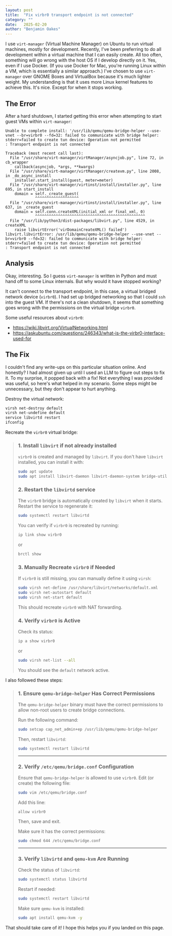 ```yaml
---
layout: post
title:  "Fix virbr0 transport endpoint is not connected"
category: ""
date:   2025-02-20
author: "Benjamin Oakes"
---
```


I use `virt-manager` (Virtual Machine Manager) on Ubuntu to run virtual machines, mostly for development.  Recently, I've been preferring to do all development within a virtual machine that I can easily create.  All too often, something will go wrong with the host OS if I develop directly on it.  Yes, even if I use Docker.  (If you use Docker for Mac, you're running Linux within a VM, which is essentially a similar approach.)  I've chosen to use `virt-manager` over GNOME Boxes and VirtualBox because it's much lighter weight.  My understanding is that it uses more Linux kernel features to achieve this.  It's nice.  Except for when it stops working.

## The Error

After a hard shutdown, I started getting this error when attempting to start guest VMs within `virt-manager`:

```
Unable to complete install: '/usr/lib/qemu/qemu-bridge-helper --use-vnet --br=virbr0 --fd=32: failed to communicate with bridge helper: stderr=failed to create tun device: Operation not permitted
: Transport endpoint is not connected

Traceback (most recent call last):
  File "/usr/share/virt-manager/virtManager/asyncjob.py", line 72, in cb_wrapper
    callback(asyncjob, *args, **kwargs)
  File "/usr/share/virt-manager/virtManager/createvm.py", line 2008, in _do_async_install
    installer.start_install(guest, meter=meter)
  File "/usr/share/virt-manager/virtinst/install/installer.py", line 695, in start_install
    domain = self._create_guest(
             ^^^^^^^^^^^^^^^^^^^
  File "/usr/share/virt-manager/virtinst/install/installer.py", line 637, in _create_guest
    domain = self.conn.createXML(initial_xml or final_xml, 0)
             ^^^^^^^^^^^^^^^^^^^^^^^^^^^^^^^^^^^^^^^^^^^^^^^^
  File "/usr/lib/python3/dist-packages/libvirt.py", line 4529, in createXML
    raise libvirtError('virDomainCreateXML() failed')
libvirt.libvirtError: /usr/lib/qemu/qemu-bridge-helper --use-vnet --br=virbr0 --fd=32: failed to communicate with bridge helper: stderr=failed to create tun device: Operation not permitted
: Transport endpoint is not connected
```

## Analysis

Okay, interesting.  So I guess `virt-manager` is written in Python and must hand off to some Linux internals.  But why would it have stopped working?

It can't connect to the transport endpoint, in this case, a virtual bridged network device (`virbr0`).  I had set up bridged networking so that I could `ssh` into the guest VM.  If there's not a clean shutdown, it seems that something goes wrong with the permissions on the virtual bridge `virbr0`.

Some useful resources about `virbr0`:

  - https://wiki.libvirt.org/VirtualNetworking.html
  - https://askubuntu.com/questions/246343/what-is-the-virbr0-interface-used-for

## The Fix

I couldn't find any write-ups on this particular situation online.  And honestly?  I had almost given up until I used an LLM to figure out steps to fix it.  To my surprise, it popped back with a fix!  Not everything I was provided was useful, so here's what helped in my scenario.  Some steps might be unnecessary, but they don't appear to hurt anything.

Destroy the virtual network:

```sh
virsh net-destroy default
virsh net-undefine default
service libvirtd restart
ifconfig
```

Recreate the `virbr0` virtual bridge:

> ### 1. **Install `libvirt` if not already installed**
> `virbr0` is created and managed by `libvirt`. If you don't have `libvirt` installed, you can install it with:
> 
> ```bash
> sudo apt update
> sudo apt install libvirt-daemon libvirt-daemon-system bridge-utils -y
> ```
> 
> ### 2. **Restart the `libvirtd` service**
> The `virbr0` bridge is automatically created by `libvirt` when it starts. Restart the service to regenerate it:
> 
> ```bash
> sudo systemctl restart libvirtd
> ```
> 
> You can verify if `virbr0` is recreated by running:
> 
> ```bash
> ip link show virbr0
> ```
> 
> or
> 
> ```bash
> brctl show
> ```
> 
> ### 3. **Manually Recreate `virbr0` if Needed**
> If `virbr0` is still missing, you can manually define it using `virsh`:
> 
> ```bash
> sudo virsh net-define /usr/share/libvirt/networks/default.xml
> sudo virsh net-autostart default
> sudo virsh net-start default
> ```
> 
> This should recreate `virbr0` with NAT forwarding.
> 
> ### 4. **Verify `virbr0` is Active**
> Check its status:
> 
> ```bash
> ip a show virbr0
> ```
> 
> or
> 
> ```bash
> sudo virsh net-list --all
> ```
> 
> You should see the `default` network active.

I also followed these steps:

> ### **1. Ensure `qemu-bridge-helper` Has Correct Permissions**
> The `qemu-bridge-helper` binary must have the correct permissions to allow non-root users to create bridge connections.
> 
> Run the following command:
> 
> ```bash
> sudo setcap cap_net_admin+ep /usr/lib/qemu/qemu-bridge-helper
> ```
> 
> Then, restart `libvirtd`:
> 
> ```bash
> sudo systemctl restart libvirtd
> ```
> 
> ---
> 
> ### **2. Verify `/etc/qemu/bridge.conf` Configuration**
> Ensure that `qemu-bridge-helper` is allowed to use `virbr0`. Edit (or create) the following file:
> 
> ```bash
> sudo vim /etc/qemu/bridge.conf
> ```
> 
> Add this line:
> 
> ```
> allow virbr0
> ```
> 
> Then, save and exit.
> 
> Make sure it has the correct permissions:
> 
> ```bash
> sudo chmod 644 /etc/qemu/bridge.conf
> ```
> 
> ---
> 
> ### **3. Verify `libvirtd` and `qemu-kvm` Are Running**
> Check the status of `libvirtd`:
> 
> ```bash
> sudo systemctl status libvirtd
> ```
> 
> Restart if needed:
> 
> ```bash
> sudo systemctl restart libvirtd
> ```
> 
> Make sure `qemu-kvm` is installed:
> 
> ```bash
> sudo apt install qemu-kvm -y
> ```

That should take care of it!  I hope this helps you if you landed on this page.
